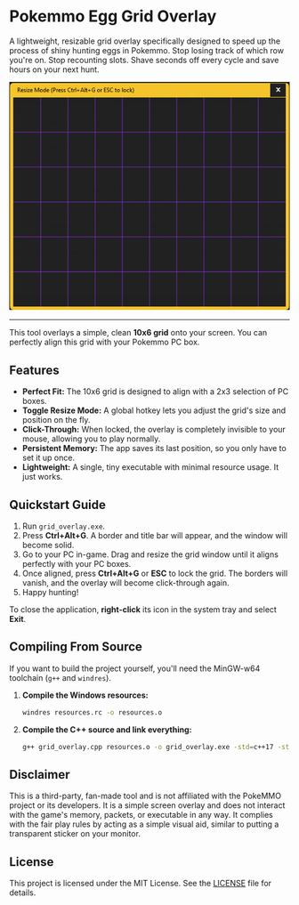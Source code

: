 # Pokemmo Egg Grid Overlay

A lightweight, resizable grid overlay specifically designed to speed up the process of shiny hunting eggs in Pokemmo.
Stop losing track of which row you're on. Stop recounting slots. Shave seconds off every cycle and save hours on your next hunt.

![screenshot](screenshot.png)

---

This tool overlays a simple, clean **10x6 grid** onto your screen. You can perfectly align this grid with your Pokemmo PC box.

## Features

- **Perfect Fit:** The 10x6 grid is designed to align with a 2x3 selection of PC boxes.
- **Toggle Resize Mode:** A global hotkey lets you adjust the grid's size and position on the fly.
- **Click-Through:** When locked, the overlay is completely invisible to your mouse, allowing you to play normally.
- **Persistent Memory:** The app saves its last position, so you only have to set it up once.
- **Lightweight:** A single, tiny executable with minimal resource usage. It just works.

## Quickstart Guide

1.  Run `grid_overlay.exe`.
2.  Press **Ctrl+Alt+G**. A border and title bar will appear, and the window will become solid.
3.  Go to your PC in-game. Drag and resize the grid window until it aligns perfectly with your PC boxes.
4.  Once aligned, press **Ctrl+Alt+G** or **ESC** to lock the grid. The borders will vanish, and the overlay will become click-through again.
5.  Happy hunting!

To close the application, **right-click** its icon in the system tray and select **Exit**.

## Compiling From Source

If you want to build the project yourself, you'll need the MinGW-w64 toolchain (`g++` and `windres`).

1.  **Compile the Windows resources:**
    ```bash
    windres resources.rc -o resources.o
    ```

2.  **Compile the C++ source and link everything:**
    ```bash
    g++ grid_overlay.cpp resources.o -o grid_overlay.exe -std=c++17 -static -static-libgcc -static-libstdc++ -mwindows -municode -lcomctl32 -lgdi32 -lshell32
    ```

## Disclaimer

This is a third-party, fan-made tool and is not affiliated with the PokeMMO project or its developers. It is a simple screen overlay and does not interact with the game's memory, packets, or executable in any way. It complies with the fair play rules by acting as a simple visual aid, similar to putting a transparent sticker on your monitor.

## License

This project is licensed under the MIT License. See the [LICENSE](LICENSE) file for details.